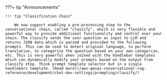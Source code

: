 
???+ tip "Announcements"

    !!! tip "Classification Chain"

        We now support enabling a pre-processing step to the conversational chain, called "classify", which is very flexible and powerful way to provide additional functionality and control over your chain. The classify sends the user question as input to LLM and returns JSON data which is parsed and provided to the following prompts. This can be used to detect original language, to perform translation, to categorize the question based on your own categorize, etc. This is very powerful when joined with the handlebar templates which can dynamically modify your prompts based on the output from classify step. Think prompt template selector but in a single handlebars template. [Read more](/aws-genai-conversational-rag-reference/development/chat-dev-settings/prompting/classify/)
